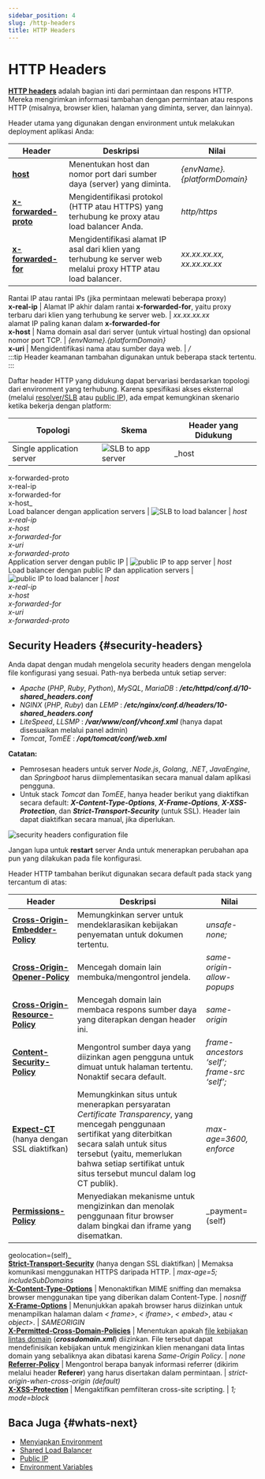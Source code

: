 ```yaml
---
sidebar_position: 4
slug: /http-headers
title: HTTP Headers
---
```

# HTTP Headers

**[HTTP headers](<https://developer.mozilla.org/en-US/docs/Web/HTTP/Headers>)** adalah bagian inti dari permintaan dan respons HTTP. Mereka mengirimkan informasi tambahan dengan permintaan atau respons HTTP (misalnya, browser klien, halaman yang diminta, server, dan lainnya).

Header utama yang digunakan dengan environment untuk melakukan deployment aplikasi Anda:

Header | Deskripsi | Nilai  
---|---|---  
**[host](<https://developer.mozilla.org/en-US/docs/Web/HTTP/Headers/Host>)** | Menentukan host dan nomor port dari sumber daya (server) yang diminta. | _{envName}.{platformDomain}_  
**[x-forwarded-proto](<https://developer.mozilla.org/en-US/docs/Web/HTTP/Headers/X-Forwarded-Proto>)** | Mengidentifikasi protokol (HTTP atau HTTPS) yang terhubung ke proxy atau load balancer Anda. | _http/https_  
**[x-forwarded-for](<https://developer.mozilla.org/en-US/docs/Web/HTTP/Headers/X-Forwarded-For>)** | Mengidentifikasi alamat IP asal dari klien yang terhubung ke server web melalui proxy HTTP atau load balancer. | _xx.xx.xx.xx, xx.xx.xx.xx_  
Rantai IP atau rantai IPs (jika permintaan melewati beberapa proxy)  
**x-real-ip** | Alamat IP akhir dalam rantai **x-forwarded-for**, yaitu proxy terbaru dari klien yang terhubung ke server web. | _xx.xx.xx.xx_  
alamat IP paling kanan dalam **x-forwarded-for**  
**x-host** | Nama domain asal dari server (untuk virtual hosting) dan opsional nomor port TCP. | _{envName}.{platformDomain}_  
**x-uri** | Mengidentifikasi nama atau sumber daya web. | _/_  
:::tip Header keamanan tambahan digunakan untuk beberapa stack tertentu. :::

Daftar header HTTP yang didukung dapat bervariasi berdasarkan topologi dari environment yang terhubung. Karena spesifikasi akses eksternal (melalui [resolver/SLB](<https://docs.dewacloud.com/docs/shared-load-balancer/>) atau [public IP](<https://docs.dewacloud.com/docs/public-ip/>)), ada empat kemungkinan skenario ketika bekerja dengan platform:

Topologi | Skema | Header yang Didukung  
---|---|---  
Single application server | ![SLB to app server](#) | _host  
x-forwarded-proto  
x-real-ip  
x-forwarded-for  
x-host_  
Load balancer dengan application servers | ![SLB to load balancer](#) | _host  
x-real-ip  
x-host  
x-forwarded-for  
x-uri  
x-forwarded-proto_  
Application server dengan public IP | ![public IP to app server](#) | _host_  
Load balancer dengan public IP dan application servers | ![public IP to load balancer](#) | _host  
x-real-ip  
x-host  
x-forwarded-for  
x-uri  
x-forwarded-proto_  
  
## Security Headers {#security-headers}

Anda dapat dengan mudah mengelola security headers dengan mengelola file konfigurasi yang sesuai. Path-nya berbeda untuk setiap server:

  * _Apache_ (_PHP_, _Ruby_, _Python_), _MySQL_, _MariaDB_ : _**/etc/httpd/conf.d/10-shared_headers.conf**_
  * _NGINX_ (_PHP_, _Ruby_) dan _LEMP_ : _**/etc/nginx/conf.d/headers/10-shared_headers.conf**_
  * _LiteSpeed_, _LLSMP_ : _**/var/www/conf/vhconf.xml**_ (hanya dapat disesuaikan melalui panel admin)
  * _Tomcat_, _TomEE_ : _**/opt/tomcat/conf/web.xml**_

**Catatan:**

  * Pemrosesan headers untuk server _Node.js_, _Golang_, _.NET_, _JavaEngine_, dan _Springboot_ harus diimplementasikan secara manual dalam aplikasi pengguna.
  * Untuk stack _Tomcat_ dan _TomEE_, hanya header berikut yang diaktifkan secara default: _**X-Content-Type-Options**_, _**X-Frame-Options**_, _**X-XSS-Protection**_, dan _**Strict-Transport-Security**_ (untuk SSL). Header lain dapat diaktifkan secara manual, jika diperlukan.

![security headers configuration file](#)

Jangan lupa untuk __restart__ server Anda untuk menerapkan perubahan apa pun yang dilakukan pada file konfigurasi.

Header HTTP tambahan berikut digunakan secara default pada stack yang tercantum di atas:

Header | Deskripsi | Nilai  
---|---|---  
**[Cross-Origin-Embedder-Policy](<https://developer.mozilla.org/en-US/docs/Web/HTTP/Headers/Cross-Origin-Embedder-Policy>)** | Memungkinkan server untuk mendeklarasikan kebijakan penyematan untuk dokumen tertentu. | _unsafe-none;_  
**[Cross-Origin-Opener-Policy](<https://developer.mozilla.org/en-US/docs/Web/HTTP/Headers/Cross-Origin-Opener-Policy>)** | Mencegah domain lain membuka/mengontrol jendela. | _same-origin-allow-popups_  
**[Cross-Origin-Resource-Policy](<https://developer.mozilla.org/en-US/docs/Web/HTTP/Headers/Cross-Origin-Resource-Policy>)** | Mencegah domain lain membaca respons sumber daya yang diterapkan dengan header ini. | _same-origin_  
**[Content-Security-Policy](<https://developer.mozilla.org/en-US/docs/Web/HTTP/Headers/Content-Security-Policy>)** | Mengontrol sumber daya yang diizinkan agen pengguna untuk dimuat untuk halaman tertentu. Nonaktif secara default. | _frame-ancestors ‘self’; frame-src ‘self’;_  
**[Expect-CT](<https://developer.mozilla.org/en-US/docs/Web/HTTP/Headers/Expect-CT>)** (hanya dengan SSL diaktifkan) | Memungkinkan situs untuk menerapkan persyaratan _Certificate Transparency_, yang mencegah penggunaan sertifikat yang diterbitkan secara salah untuk situs tersebut (yaitu, memerlukan bahwa setiap sertifikat untuk situs tersebut muncul dalam log CT publik). | _max-age=3600, enforce_  
**[Permissions-Policy](<https://developer.mozilla.org/en-US/docs/Web/HTTP/Headers/Feature-Policy>)** | Menyediakan mekanisme untuk mengizinkan dan menolak penggunaan fitur browser dalam bingkai dan iframe yang disematkan. | _payment=(self)  
geolocation=(self)_  
**[Strict-Transport-Security](<https://developer.mozilla.org/en-US/docs/Web/HTTP/Headers/Strict-Transport-Security>)** (hanya dengan SSL diaktifkan) | Memaksa komunikasi menggunakan HTTPS daripada HTTP. | _max-age=5; includeSubDomains_  
**[X-Content-Type-Options](<https://developer.mozilla.org/en-US/docs/Web/HTTP/Headers/X-Content-Type-Options>)** | Menonaktifkan MIME sniffing dan memaksa browser menggunakan tipe yang diberikan dalam Content-Type. | _nosniff_  
**[X-Frame-Options](<https://developer.mozilla.org/en-US/docs/Web/HTTP/Headers/X-Frame-Options>)** | Menunjukkan apakah browser harus diizinkan untuk menampilkan halaman dalam _< frame>_, _< iframe>_, _< embed>_, atau _< object>_. | _SAMEORIGIN_  
**[X-Permitted-Cross-Domain-Policies](<https://developer.mozilla.org/en-US/docs/Web/HTTP/Headers#security>)** | Menentukan apakah [file kebijakan lintas domain](<https://www.adobe.com/devnet-docs/acrobatetk/tools/AppSec/CrossDomain_PolicyFile_Specification.pdf>) (_**crossdomain.xml**_) diizinkan. File tersebut dapat mendefinisikan kebijakan untuk mengizinkan klien menangani data lintas domain yang sebaliknya akan dibatasi karena _Same-Origin Policy_. | _none_  
**[Referrer-Policy](<https://developer.mozilla.org/en-US/docs/Web/HTTP/Headers/Referrer-Policy>)** | Mengontrol berapa banyak informasi referrer (dikirim melalui header **Referer**) yang harus disertakan dalam permintaan. | _strict-origin-when-cross-origin (default)_  
**[X-XSS-Protection](<https://developer.mozilla.org/en-US/docs/Web/HTTP/Headers#security>)** | Mengaktifkan pemfilteran cross-site scripting. | _1; mode=block_  

## Baca Juga {#whats-next}

  * [Menyiapkan Environment](<https://docs.dewacloud.com/docs/setting-up-environment/>)
  * [Shared Load Balancer](<https://docs.dewacloud.com/docs/shared-load-balancer/>)
  * [Public IP](<https://docs.dewacloud.com/docs/public-ip/>)
  * [Environment Variables](<https://docs.dewacloud.com/docs/environment-variables/>)